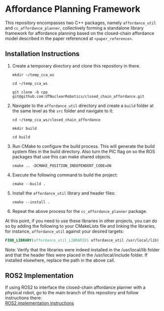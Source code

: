 # Affordance Planning Framework

This repository encompasses two C++ packages, namely `affordance_util` and `cc_affordance_planner`, collectively forming a standalone library framework for affordance planning based on the closed-chain affordance model described in the paper referenced at `<paper_reference>`.

## Installation Instructions

1. Create a temporary directory and clone this repository in there.
   ```
   mkdir ~/temp_cca_ws
   ```
   ```
   cd ~/temp_cca_ws
   ```
   ```
   git clone -b cpp git@github.com:UTNuclearRobotics/closed_chain_affordance.git
   ```

2. Navigate to the `affordance_util` directory and create a `build` folder at the same level as the `src` folder and navigate to it:
   ```
   cd ~/temp_cca_ws/closed_chain_affordance
   ```
   ```
   mkdir build
   ```
   ```
   cd build
   ```

3. Run CMake to configure the build process. This will generate the build system files in the build directory. Also turn the PIC flag on so the ROS packages that use this can make shared objects.
   ```
   cmake .. -DCMAKE_POSITION_INDEPENDENT_CODE=ON
   ```

4. Execute the following command to build the project:
   ```
   cmake --build .
   ```

5. Install the `affordance_util` library and header files:
   ```
   cmake --install .
   ```

6. Repeat the above process for the `cc_affordance_planner` package.

At this point, if you need to use these libraries in other projects, you can do so by adding the following to your CMakeLists file and linking the libraries, for instance, `affordance_util` against your desired targets:
```cmake
FIND_LIBRARY(affordance_util_LIBRARIES affordance_util /usr/local/lib)
```
Note: Verify that the libraries were indeed installed in the /usr/local/lib folder and that the header files were placed in the /usr/local/include folder. If installed elsewhere, replace the path in the above call.

## ROS2 Implementation

If using ROS2 to interface the closed-chain affordance planner with a physical robot, go to the main branch of this repository and follow instructions there:</br>
   [ROS2 implementation instructions](https://github.com/UTNuclearRobotics/closed_chain_affordance/tree/main)
